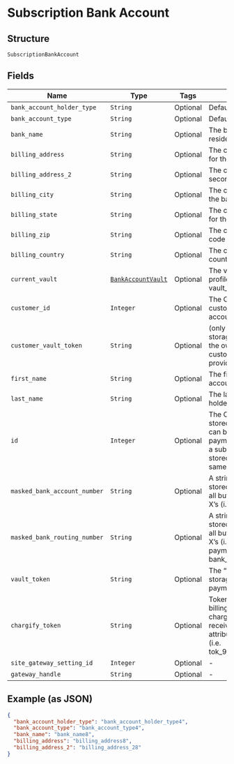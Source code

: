 
# Subscription Bank Account

## Structure

`SubscriptionBankAccount`

## Fields

| Name | Type | Tags | Description |
|  --- | --- | --- | --- |
| `bank_account_holder_type` | `String` | Optional | Defaults to personal |
| `bank_account_type` | `String` | Optional | Defaults to checking |
| `bank_name` | `String` | Optional | The bank where the account resides |
| `billing_address` | `String` | Optional | The current billing street address for the bank account |
| `billing_address_2` | `String` | Optional | The current billing street address, second line, for the bank account |
| `billing_city` | `String` | Optional | The current billing address city for the bank account |
| `billing_state` | `String` | Optional | The current billing address state for the bank account |
| `billing_zip` | `String` | Optional | The current billing address zip code for the bank account |
| `billing_country` | `String` | Optional | The current billing address country for the bank account |
| `current_vault` | [`BankAccountVault`](../../doc/models/bank-account-vault.md) | Optional | The vault that stores the payment profile with the provided vault_token. |
| `customer_id` | `Integer` | Optional | The Chargify-assigned id for the customer record to which the bank account belongs |
| `customer_vault_token` | `String` | Optional | (only for Authorize.Net CIM storage): the customerProfileId for the owner of the customerPaymentProfileId provided as the vault_token |
| `first_name` | `String` | Optional | The first name of the bank account holder |
| `last_name` | `String` | Optional | The last name of the bank account holder |
| `id` | `Integer` | Optional | The Chargify-assigned ID of the stored bank account. This value can be used as an input to payment_profile_id when creating a subscription, in order to re-use a stored payment profile for the same customer |
| `masked_bank_account_number` | `String` | Optional | A string representation of the stored bank account number with all but the last 4 digits marked with X’s (i.e. ‘XXXXXXX1111’) |
| `masked_bank_routing_number` | `String` | Optional | A string representation of the stored bank routing number with all but the last 4 digits marked with X’s (i.e. ‘XXXXXXX1111’). payment_type will be bank_account |
| `vault_token` | `String` | Optional | The “token” provided by your vault storage for an already stored payment profile |
| `chargify_token` | `String` | Optional | Token received after sending billing informations using chargify.js. This token will only be received if passed as a sole attribute of credit_card_attributes (i.e. tok_9g6hw85pnpt6knmskpwp4ttt) |
| `site_gateway_setting_id` | `Integer` | Optional | - |
| `gateway_handle` | `String` | Optional | - |

## Example (as JSON)

```json
{
  "bank_account_holder_type": "bank_account_holder_type4",
  "bank_account_type": "bank_account_type4",
  "bank_name": "bank_name8",
  "billing_address": "billing_address8",
  "billing_address_2": "billing_address_28"
}
```

